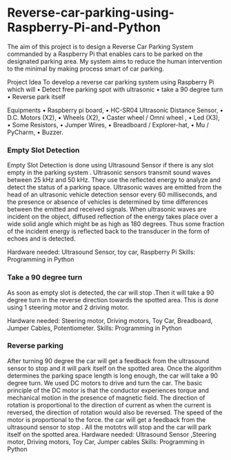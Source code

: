 # Reverse-car-parking-using-Raspberry-Pi-and-Python

The aim of this project is to design a Reverse Car Parking System commanded by a Raspberry Pi that enables cars to be parked on the designated parking area. My system aims to reduce the human intervention to the minimal by making process smart of car parking.


Project Idea
To develop a reverse car parking system using Raspberry Pi which will
• Detect free parking spot with ultrasonic
• take a 90 degree turn
• Reverse park itself



Equipments
• Raspberry pi board,
• HC-SR04 Ultrasonic Distance Sensor,
• D.C. Motors (X2),
• Wheels (X2),
• Caster wheel / Omni wheel ,
• Led (X3),
• Some Resistors,
• Jumper Wires,
• Breadboard / Explorer-hat,
• Mu / PyCharm,
• Buzzer.



### Empty Slot Detection
Empty Slot Detection is done using Ultrasound Sensor if there is any slot empty in the parking system . Ultrasonic sensors transmit sound waves between 25 kHz and 50 kHz. They use the reflected energy to analyze and detect the status of a parking space. Ultrasonic waves are emitted from the head of an ultrasonic vehicle detection sensor every 60 milliseconds, and the presence or absence of vehicles is determined by time differences between the emitted and received signals. When ultrasonic waves are incident on the object, diffused reflection of the energy takes place over a wide solid angle which might be as high as 180 degrees. Thus some fraction of the incident energy is reflected back to the transducer in the form of echoes and is detected.

Hardware needed: Ultrasound Sensor, toy car, Raspberry Pi
Skills: Programming in Python



### Take a 90 degree turn
As soon as empty slot is detected, the car will stop .Then it will take a 90 degree turn in the reverse direction towards the spotted area. This is done using 1 steering motor and 2 driving motor.

Hardware needed: Steering motor, Driving motors, Toy Car, Breadboard, Jumper Cables, Potentiometer.
Skills: Programming in Python



### Reverse parking
After turning 90 degree the car will get a feedback from the ultrasound sensor to stop and it will park itself on the spotted area. Once the algorithm determines the parking space length is long enough, the car will take a 90 degree turn. We used DC motors to drive and turn the car. The basic principle of the DC motor is that the conductor experiences torque and mechanical motion in the presence of magnetic field. The direction of rotation is proportional to the direction of current as when the current is reversed, the direction of rotation would also be reversed. The speed of the motor is proportional to the force.
the car will get a feedback from the ultrasound sensor to stop . All the mototrs will stop and the car will park itself on the spotted area.
Hardware needed: Ultrasound Sensor ,Steering motor, Driving motors, Toy Car, Jumper cables
Skills: Programming in Python
